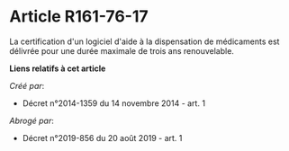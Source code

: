 # Article R161-76-17

La certification d'un logiciel d'aide à la dispensation de médicaments est délivrée pour une durée maximale de trois ans
renouvelable.

**Liens relatifs à cet article**

_Créé par_:

  - Décret n°2014-1359 du 14 novembre 2014 - art. 1

_Abrogé par_:

  - Décret n°2019-856 du 20 août 2019 - art. 1
